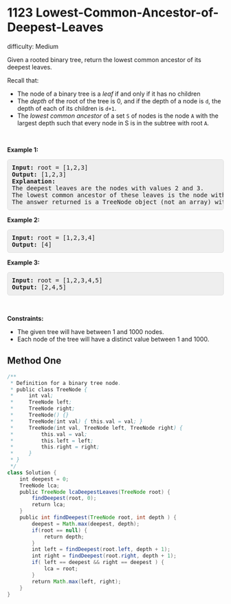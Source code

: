 # 1123 Lowest-Common-Ancestor-of-Deepest-Leaves 
 
difficulty: Medium 
 
<style>
        section pre{
          background-color: #eee;
          border: 1px solid #ddd;
          padding:10px;
          border-radius: 5px;
        }
      </style>
<section>
<div><p>Given a rooted binary tree, return the lowest common ancestor of its deepest leaves.</p>
<p>Recall that:</p>
<ul>
	<li>The node of a binary tree is a <em>leaf</em> if and only if it has no children</li>
	<li>The <em>depth</em> of the root of the tree is 0, and if the depth of a node is <code>d</code>, the depth of each of its children&nbsp;is&nbsp;<code>d+1</code>.</li>
	<li>The <em>lowest common ancestor</em> of a set <code>S</code> of nodes is the node <code>A</code> with the largest depth such that every node in S is in the subtree with root <code>A</code>.</li>
</ul>
<p>&nbsp;</p>
<p><strong>Example 1:</strong></p>
<pre><strong>Input:</strong> root = [1,2,3]
<strong>Output:</strong> [1,2,3]
<strong>Explanation:</strong> 
The deepest leaves are the nodes with values 2 and 3.
The lowest common ancestor of these leaves is the node with value 1.
The answer returned is a TreeNode object (not an array) with serialization "[1,2,3]".
</pre>
<p><strong>Example 2:</strong></p>
<pre><strong>Input:</strong> root = [1,2,3,4]
<strong>Output:</strong> [4]
</pre>
<p><strong>Example 3:</strong></p>
<pre><strong>Input:</strong> root = [1,2,3,4,5]
<strong>Output:</strong> [2,4,5]
</pre>
<p>&nbsp;</p>
<p><strong>Constraints:</strong></p>
<ul>
	<li>The given tree will have between 1 and 1000 nodes.</li>
	<li>Each node of the tree will have a distinct value between 1 and 1000.</li>
</ul>
</div></section>
 
 ## Method One 
 
``` Java
/**
 * Definition for a binary tree node.
 * public class TreeNode {
 *     int val;
 *     TreeNode left;
 *     TreeNode right;
 *     TreeNode() {}
 *     TreeNode(int val) { this.val = val; }
 *     TreeNode(int val, TreeNode left, TreeNode right) {
 *         this.val = val;
 *         this.left = left;
 *         this.right = right;
 *     }
 * }
 */
class Solution {
    int deepest = 0;
    TreeNode lca;
    public TreeNode lcaDeepestLeaves(TreeNode root) {
        findDeepest(root, 0);
        return lca;
    }
    public int findDeepest(TreeNode root, int depth ) {
        deepest = Math.max(deepest, depth);
        if(root == null) {
            return depth;
        }
        int left = findDeepest(root.left, depth + 1);
        int right = findDeepest(root.right, depth + 1);
        if( left == deepest && right == deepest ) {
            lca = root;
        }
        return Math.max(left, right);
    }
}
```